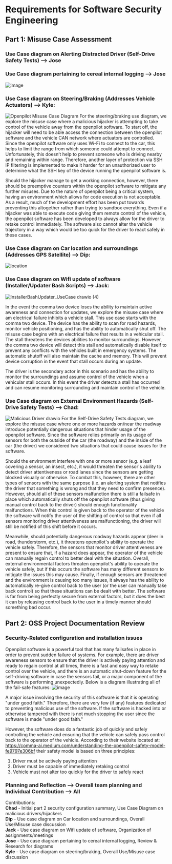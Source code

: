 # Requirements for Software Security Engineering
## Part 1: Misuse Case Assessment

### Use Case diagram on Alerting Distracted Driver (Self-Drive Safety Tests) --> Jose
### Use Case diagram pertaining to cereal internal logging --> Jose
![image](https://user-images.githubusercontent.com/47230603/134416325-1b97d5dc-0662-4dd8-8b90-afb4bf065f22.png)

### Use Case diagram on Steering/Braking (Addresses Vehicle Actuators) --> Kyle:
![Openpilot Misuse Case Diagram](https://user-images.githubusercontent.com/61159481/134554526-469adf26-1403-4455-8105-70ef1a5ff07f.png)
For the steering/braking use diagram, we explore the misuse case where a malicious hijacker is attempting to take control of the vehicle away from the openpilot software. To start off, the hijacker will need to be able access the connection between the openpilot software and the vehicle CAN network where actuators are controlled. Since the openpilot software only uses Wi-Fi to connect to the car, this helps to limit the range from which someone could attempt to connect. Unfortunately, this doesn’t help to prevent someone who is driving nearby and remaining within range. Therefore, another layer of protection via SSH IP filtering is implemented to make it harder for an unauthorized user to determine what the SSH key of the device running the openpilot software is.

Should the hijacker manage to get a working connection, however, there should be preemptive counters within the openpilot software to mitigate any further misuses. Due to the nature of openpilot being a critical system, having an environment which allows for code execution is not acceptable. As a result, much of the development effort has been put towards preventing this altogether rather than trying to sandbox everything. Even if a hijacker was able to execute code giving them remote control of the vehicle, the openpilot software has been developed to always allow for the driver to retake control immediately. The software also cannot alter the vehicle trajectory in a way which would be too quick for the driver to react safely in these cases.

### Use Case diagram on Car location and surroundings (Addresses GPS Satellite) --> Dip:
![location](https://user-images.githubusercontent.com/25081252/134412296-243eb8c4-ed5c-41e5-98c1-89b0988839b6.png)


### Use Case diagram on Wifi update of software (Installer/Updater Bash Scripts) --> Jack:
![InstallerBashUpdater_UseCase drawio (4)](https://user-images.githubusercontent.com/57100645/134732947-d177e379-c2af-4acc-b3b2-20819da68413.png)

In the event the comma two device loses the ability to maintain active awareness and connection for updates, we explore the misuse case where am electrical failure inhibits a vehicle stall. This use case starts with the comma two device. The device has the ability to scan for road hazards, monitor vehicle positioning, and has the ability to automatically shut off. The misuse case begins with an electrical failure that results in a vehicular stall. The stall threatens the devices abilities to monitor surroundings. However, the comma two device will detect this stall and automatically disable itself to prevent any conflicts with the vehicles built in emergency systems. The automatic shutoff will also maintain the cache and memory. This will prevent device corruption in the event that stall occurs during an update.

The driver is the secondary actor in this scenario and has the ability to monitor the surroundings and assume control of the vehicle when a vehicular stall occurs. In this event the driver detects a stall has occurred and can resume monitoring surrounding and maintain control of the vehicle.

### Use Case diagram on External Environment Hazards (Self-Drive Safety Tests) --> Chad:
![Malicious Driver drawio](https://user-images.githubusercontent.com/46686977/134443091-e6d81aff-c4f1-4205-bf97-a237a7dbf1e7.png)
For the Self-Drive Safety Tests diagram, we explore the misuse case where one or more hazards on/near the roadway introduce potentially dangerous situations that hinder usage of the openpilot software. Since the software relies primarily on its usage of sensors for both the outside of the car (the roadway) and the inside of the car (the driver) we considered two situations that could cause issues for the software.

Should the environment interfere with one or more sensor (e.g. a leaf covering a sensor, an insect, etc.), it would threaten the sensor's ability to detect driver attentiveness or road lanes since the sensors are getting blocked visually or otherwise. To combat this, however, there are other types of sensors with the same purpose (i.e. an alerting system that notifies the driver that something is wrong and that they need to confirm presence). However, should all of these sensors malfunction there is still a failsafe in place which automatically shuts off the openpilot software (thus giving manual control back to the driver) should enough functionality malfunctions. When this control is given back to the operator of the vehicle the software will notify the user of the shifting of control so that even if all sensors monitoring driver attentiveness are malfunctioning, the driver will still be notified of this shift before it occurs. 

Meanwhile, should potentially dangerous roadway hazards appear (deer in road, thunderstorm, etc.), it threatens openpilot's ability to operate the vehicle safely. Therefore, the sensors that monitor driver attentiveness are present to ensure that, if a hazard does appear, the operator of the vehicle can manually regain control to better deal with the situation. Overall, external environmental factors threaten openpilot's ability to operate the vehicle safely, but if this occurs the software has many different sensors to mitigate the issues this may cause. Finally, if enough sensors are threatened and the environment is causing too many issues, it always has the ability to automatically re-give control back to the user (or the user can manually take back control) so that these situations can be dealt with better. The software is far from being perfectly secure from external factors, but it does the best it can by releasing control back to the user in a timely manner should something bad occur.

## Part 2: OSS Project Documentation Review

### Security-Related configuration and installation issues

Openpilot software is a powerful tool that has many failsafes in place in order to prevent sudden failure of systems. For example, there are driver awareness sensors to ensure that the driver is actively paying attention and ready to regain control at all times, there is a fast and easy way to retake control over the vehicle, and there is an automatic shut-down feature for the self-driving software in case the sensors fail, or a major component of the software is performing unexpectedly. Below is a diagram illustrating all of the fail-safe features:
![image](https://user-images.githubusercontent.com/46686977/134415266-ddd14e74-1453-421f-a65e-b932e4c6364c.png)

A major issue involving the security of this software is that it is operating "under good faith." Therefore, there are very few (if any) features dedicated to preventing malicious use of the software. If the software is hacked into or otherwise tampered with there is not much stopping the user since the software is made "under good faith." 

However, the software does do a fantastic job of quickly and safely controlling the vehicle and ensuring that the vehicle can safely pass control back to the operator of the vehicle. According to their website located at: https://comma-ai.medium.com/understanding-the-openpilot-safety-model-fe9797e306bf their safety model is based on three principles:

1. Driver must be actively paying attention
2. Driver must be capable of immediately retaking control
3. Vehicle must not alter too quickly for the driver to safely react

### Planning and Reflection --> Overall team planning and Individual Contribution  --> All

Contributions:\
**Chad** - Initial part 2 security configuration summary, Use Case Diagram on malicious drivers/hijackers\
**Dip** - Use case diagram on Car location and surroundings, Overall Use/Misuse case discussion\
**Jack** - Use case diagram on Wifi update of software, Organization of assignments/meetings\
**Jose** - Use case diagram pertaining to cereal internal logging, Review & Research for diagrams\
**Kyle** - Use case diagram on steering/braking, Overall Use/Misuse case discussion


